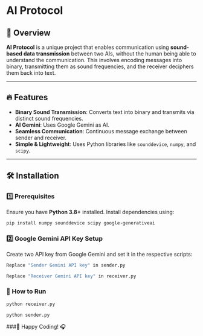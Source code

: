 # AI Protocol

## 🚀 Overview
**AI Protocol** is a unique project that enables communication using **sound-based data transmission** between two AIs, without the human being able to understand the communication. This involves encoding messages into binary, transmitting them as sound frequencies, and the receiver deciphers them back into text.

---

## 🔥 Features
- **Binary Sound Transmission**: Converts text into binary and transmits via distinct sound frequencies.
- **AI Gemini**: Uses Google Gemini as AI.
- **Seamless Communication**: Continuous message exchange between sender and receiver.
- **Simple & Lightweight**: Uses Python libraries like `sounddevice`, `numpy`, and `scipy`.

---

## 🛠️ Installation

### 1️⃣ Prerequisites
Ensure you have **Python 3.8+** installed. Install dependencies using:
```bash
pip install numpy sounddevice scipy google-generativeai
```

### 2️⃣ Google Gemini API Key Setup
Create two API key from Google Gemini and set it in the respective scripts:
```bash
Replace "Sender Gemini API key" in sender.py

Replace "Receiver Gemini API key" in receiver.py
```

### 🎯 How to Run
```bash
python receiver.py
```
```bash
python sender.py
```

###🚀 Happy Coding! 🎧
